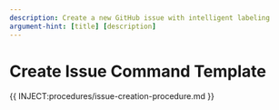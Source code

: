 ```yaml
---
description: Create a new GitHub issue with intelligent labeling
argument-hint: [title] [description]
---
```

# Create Issue Command Template

{{ INJECT:procedures/issue-creation-procedure.md }}